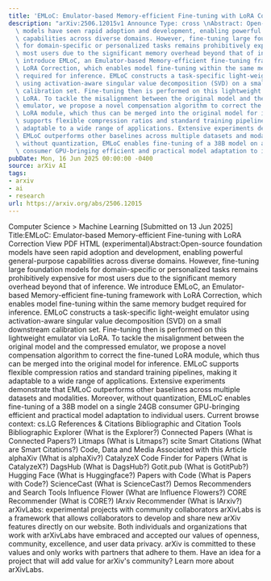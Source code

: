 ```yaml
---
title: 'EMLoC: Emulator-based Memory-efficient Fine-tuning with LoRA Correction'
description: "arXiv:2506.12015v1 Announce Type: cross \nAbstract: Open-source foundation\
  \ models have seen rapid adoption and development, enabling powerful general-purpose\
  \ capabilities across diverse domains. However, fine-tuning large foundation models\
  \ for domain-specific or personalized tasks remains prohibitively expensive for\
  \ most users due to the significant memory overhead beyond that of inference. We\
  \ introduce EMLoC, an Emulator-based Memory-efficient fine-tuning framework with\
  \ LoRA Correction, which enables model fine-tuning within the same memory budget\
  \ required for inference. EMLoC constructs a task-specific light-weight emulator\
  \ using activation-aware singular value decomposition (SVD) on a small downstream\
  \ calibration set. Fine-tuning then is performed on this lightweight emulator via\
  \ LoRA. To tackle the misalignment between the original model and the compressed\
  \ emulator, we propose a novel compensation algorithm to correct the fine-tuned\
  \ LoRA module, which thus can be merged into the original model for inference. EMLoC\
  \ supports flexible compression ratios and standard training pipelines, making it\
  \ adaptable to a wide range of applications. Extensive experiments demonstrate that\
  \ EMLoC outperforms other baselines across multiple datasets and modalities. Moreover,\
  \ without quantization, EMLoC enables fine-tuning of a 38B model on a single 24GB\
  \ consumer GPU-bringing efficient and practical model adaptation to individual users."
pubDate: Mon, 16 Jun 2025 00:00:00 -0400
source: arXiv AI
tags:
- arxiv
- ai
- research
url: https://arxiv.org/abs/2506.12015
---
```


Computer Science > Machine Learning
[Submitted on 13 Jun 2025]
Title:EMLoC: Emulator-based Memory-efficient Fine-tuning with LoRA Correction
View PDF HTML (experimental)Abstract:Open-source foundation models have seen rapid adoption and development, enabling powerful general-purpose capabilities across diverse domains. However, fine-tuning large foundation models for domain-specific or personalized tasks remains prohibitively expensive for most users due to the significant memory overhead beyond that of inference. We introduce EMLoC, an Emulator-based Memory-efficient fine-tuning framework with LoRA Correction, which enables model fine-tuning within the same memory budget required for inference. EMLoC constructs a task-specific light-weight emulator using activation-aware singular value decomposition (SVD) on a small downstream calibration set. Fine-tuning then is performed on this lightweight emulator via LoRA. To tackle the misalignment between the original model and the compressed emulator, we propose a novel compensation algorithm to correct the fine-tuned LoRA module, which thus can be merged into the original model for inference. EMLoC supports flexible compression ratios and standard training pipelines, making it adaptable to a wide range of applications. Extensive experiments demonstrate that EMLoC outperforms other baselines across multiple datasets and modalities. Moreover, without quantization, EMLoC enables fine-tuning of a 38B model on a single 24GB consumer GPU-bringing efficient and practical model adaptation to individual users.
Current browse context:
cs.LG
References & Citations
Bibliographic and Citation Tools
Bibliographic Explorer (What is the Explorer?)
Connected Papers (What is Connected Papers?)
Litmaps (What is Litmaps?)
scite Smart Citations (What are Smart Citations?)
Code, Data and Media Associated with this Article
alphaXiv (What is alphaXiv?)
CatalyzeX Code Finder for Papers (What is CatalyzeX?)
DagsHub (What is DagsHub?)
Gotit.pub (What is GotitPub?)
Hugging Face (What is Huggingface?)
Papers with Code (What is Papers with Code?)
ScienceCast (What is ScienceCast?)
Demos
Recommenders and Search Tools
Influence Flower (What are Influence Flowers?)
CORE Recommender (What is CORE?)
IArxiv Recommender
(What is IArxiv?)
arXivLabs: experimental projects with community collaborators
arXivLabs is a framework that allows collaborators to develop and share new arXiv features directly on our website.
Both individuals and organizations that work with arXivLabs have embraced and accepted our values of openness, community, excellence, and user data privacy. arXiv is committed to these values and only works with partners that adhere to them.
Have an idea for a project that will add value for arXiv's community? Learn more about arXivLabs.